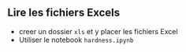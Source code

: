 ## Lire les fichiers Excels

* creer un dossier `xls` et y placer les fichiers Excel
* Utiliser le notebook `hardness.ipynb`
